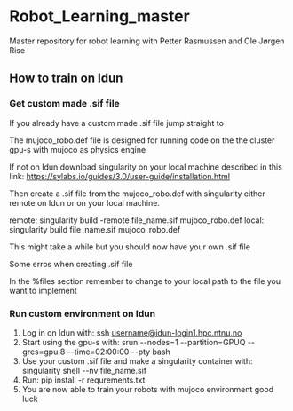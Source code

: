 # Robot_Learning_master
Master repository for robot learning with Petter Rasmussen and Ole Jørgen Rise


## How to train on Idun

### Get custom made .sif file
If you already have a custom made .sif file jump straight to

The mujoco_robo.def file is designed for running code on the the cluster gpu-s with mujoco as physics engine

If not on Idun download singularity on your local machine described in this link: https://sylabs.io/guides/3.0/user-guide/installation.html

Then create a .sif file from the mujoco_robo.def with singularity either remote on Idun or on your local machine.

remote: singularity build -remote file_name.sif mujoco_robo.def
local: singularity build file_name.sif mujoco_robo.def

This might take a while but you should now have your own .sif file

Some erros when creating .sif file

In the %files section remember to change to your local path to the file you want to implement


### Run custom environment on Idun

1) Log in on Idun with: ssh username@idun-login1.hpc.ntnu.no
2) Start using the gpu-s with: srun --nodes=1 --partition=GPUQ --gres=gpu:8 --time=02:00:00 --pty bash
3) Use your custom .sif file and make a singularity container with: singularity shell --nv file_name.sif
4) Run: pip install -r requrements.txt
5) You are now able to train your robots with mujoco environment good luck


